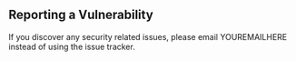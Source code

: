 ## Reporting a Vulnerability

 If you discover any security related issues, please email YOUREMAILHERE instead of using the issue tracker.
